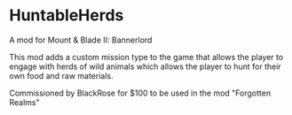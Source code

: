 # HuntableHerds
 A mod for Mount & Blade II: Bannerlord

This mod adds a custom mission type to the game that allows the player to engage with herds of wild animals which allows the player to hunt for their own food and raw materials.

Commissioned by BlackRose for $100 to be used in the mod "Forgotten Realms"